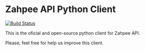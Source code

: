 Zahpee API Python Client
========================

[![Build Status](https://travis-ci.org/zahpee/zahpee-api-python-client.svg?branch=master)](https://travis-ci.org/zahpee/zahpee-api-python-client/)

This is the oficial and open-source python client for Zahpee API. 

Please, feel free for help us improve this client.
